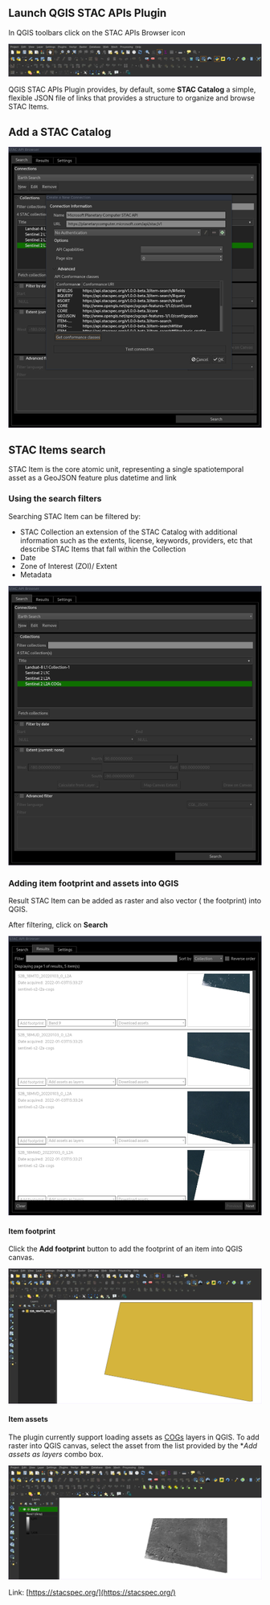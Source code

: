 ## Launch QGIS STAC APIs Plugin

In QGIS toolbars click on the STAC APIs Browser icon

![image](images/toolbar.png)


QGIS STAC APIs Plugin provides, by default, some **STAC Catalog** a simple, flexible JSON file of links that provides a
structure to organize and browse STAC Items.


## Add a STAC Catalog

![image](images/add-connection.png)

## STAC Items search

STAC Item is the core atomic unit, representing a single spatiotemporal asset as a GeoJSON feature plus datetime and link

### Using the search filters

Searching STAC Item can be filtered by:

* STAC Collection an extension of the STAC Catalog with additional information such as the extents, license, keywords, providers, etc that describe STAC Items that fall within the Collection
* Date
* Zone of Interest (ZOI)/ Extent
* Metadata

![image](images/filters.png)

### Adding item footprint and assets into QGIS

Result STAC Item can be added as raster and also vector ( the footprint) into QGIS.


After filtering, click on **Search**

![image](images/results.png)

#### Item footprint


Click the **Add footprint** button to add the footprint of an item into QGIS canvas.

![image](images/footprint.png)


#### Item assets


The plugin currently support loading assets as [COGs](https://github.com/cogeotiff/cog-spec/blob/master/spec.md) layers in QGIS.
To add raster into QGIS canvas,   select the asset from the list provided by the **Add assets as layers* combo box.

![image](images/raster.png)



Link: [https://stacspec.org/](https://stacspec.org/)



